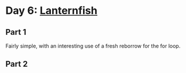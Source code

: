 # Day 6: [Lanternfish](https://adventofcode.com/2021/day/6)

## Part 1

Fairly simple, with an interesting use of a fresh reborrow for the for loop.

## Part 2

